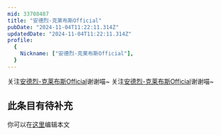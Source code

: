 ```yaml
---
mid: 33708487
title: "安德烈-克莱布斯Official"
pubDate: "2024-11-04T11:22:11.314Z"
updatedDate: "2024-11-04T11:22:11.314Z"
profile:
  {
    Nickname: ["安德烈-克莱布斯Official"],
  }
---
```


关注[安德烈-克莱布斯Official](https://space.bilibili.com/33708487)谢谢喵~ 关注[安德烈-克莱布斯Official](https://space.bilibili.com/33708487)谢谢喵~

## 此条目有待补充
你可以在[这里](https://github.com/Yuhanawa/VTuber.ICU/edit/master/src/content/v/安德烈-克莱布斯Official/index.md)编辑本文

